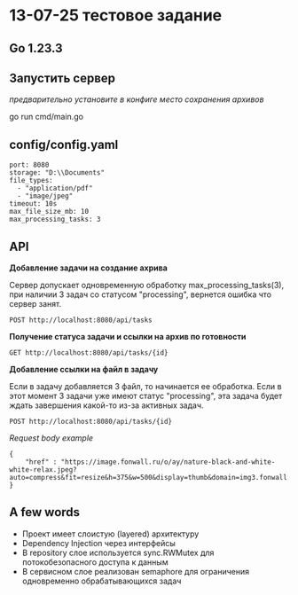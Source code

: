 # 13-07-25 тестовое задание

## Go 1.23.3
## Запустить сервер
*предварительно установите в конфиге место сохранения архивов*

go run cmd/main.go

## config/config.yaml 
```
port: 8080
storage: "D:\\Documents"
file_types:
  - "application/pdf"
  - "image/jpeg"
timeout: 10s
max_file_size_mb: 10
max_processing_tasks: 3
```

## API
**Добавление задачи на создание ахрива**

Сервер допускает одновременную обработку max_processing_tasks(3), при наличии 3 задач со статусом "processing", вернется ошибка что сервер занят.
```
POST http://localhost:8080/api/tasks
```
**Получение статуса задачи и ссылки на архив по готовности**
```
GET http://localhost:8080/api/tasks/{id}
```

**Добавление ссылки на файл в задачу**

Если в задачу добавляется 3 файл, то начинается ее обработка. Если в этот момент 3 задачи уже имеют статус "processing", эта задача будет ждать завершения какой-то из-за активных задач.
```
POST http://localhost:8080/api/tasks/{id}
```
*Request body example*

```
{
    "href" : "https://image.fonwall.ru/o/ay/nature-black-and-white-white-relax.jpeg?auto=compress&fit=resize&h=375&w=500&display=thumb&domain=img3.fonwall.ru"
}
```

## A few words
* Проект имеет слоистую (layered) архитектуру
* Dependency Injection через интерфейсы
* В repository слое используется sync.RWMutex для потокобезопасного доступа к данным
* В сервисном слое реализован semaphore для ограничения одновременно обрабатывающихся задач
